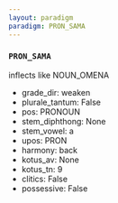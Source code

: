 ```yaml
---
layout: paradigm
paradigm: PRON_SAMA
---
```

### ` PRON_SAMA `

inflects like NOUN_OMENA
* grade_dir: weaken
* plurale_tantum: False
* pos: PRONOUN
* stem_diphthong: None
* stem_vowel: a
* upos: PRON
* harmony: back
* kotus_av: None
* kotus_tn: 9
* clitics: False
* possessive: False
